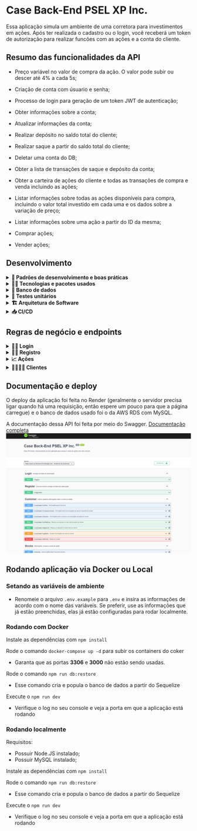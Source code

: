 
# Case Back-End PSEL XP Inc.

Essa aplicação simula um ambiente de uma corretora para investimentos em ações. Após ter realizada o cadastro ou o login, você receberá um token de autorização para realizar funcões com as ações e a conta do cliente.

  

## Resumo das funcionalidades da API

* Preço variável no valor de compra da ação. O valor pode subir ou descer até 4% a cada 5s;

* Criação de conta com úsuario e senha;

* Processo de login para geração de um token JWT de autenticação;

* Obter informações sobre a conta;

* Atualizar informações da conta;

* Realizar depósito no saldo total do cliente;

* Realizar saque a partir do saldo total do cliente;

* Deletar uma conta do DB;

* Obter a lista de transações de saque e depósito da conta;

* Obter a carteira de ações do cliente e todas as transações de compra e venda incluindo as ações;

* Listar informações sobre todas as ações disponíveis para compra, incluindo o valor total investido em cada uma e os dados sobre a variação de preço;

* Listar informações sobre uma ação a partir do ID da mesma;

* Comprar ações;

* Vender ações;

  

## Desenvolvimento

<details>
<summary><strong>🧬 Padrões de desenvolvimento e boas práticas</strong></summary><br  />
  Nesse projeto, tentei seguir um padrão para o fluxo de desenvolvimento, que foi: 

  * Para toda nova implementação um PR era criado;
  * Desenvolver a implementação do requisito;
  * Escrever os testes unitários para o que foi desenvolvido;
  * Realizar o merge para a main ultilizando o CI/CD.
 
  Uso do ESLint com o `airbnb-base` para garantir um padrão de código.

  Uso do [Conventional Commits](https://www.conventionalcommits.org/en/v1.0.0/) para garantir commits mais semânticos e descritivos.
<br  />
</details>

<details>
<summary><strong>👨‍💻 Tecnologias e pacotes usados</strong></summary><br  />

* [JavaScript](https://www.javascript.com/)
* [Node.js](https://nodejs.org/en/)
* [Sequelize ORM](https://sequelize.org/)
* [MySQL](https://www.mysql.com/)
* [Mocha](https://mochajs.org/)
* [Chai](https://www.chaijs.com/)
* [Sinon](https://sinonjs.org/)
* [JWT](https://jwt.io/)
* [dotenv](https://www.npmjs.com/package/dotenv)
* [bcrypt](https://www.npmjs.com/package/bcrypt)
* [ExpressAsyncErrors](https://www.npmjs.com/package/express-async-errors)
* [ESLint](https://eslint.org/)
* [HTTP Status Codes](https://www.npmjs.com/package/http-status-codes)
* [Swagger UI Express](https://www.npmjs.com/package/swagger-ui-express)
* [Swagger JS Docs](https://www.npmjs.com/package/swagger-jsdoc)
<br  />
</details>

<details>
<summary><strong>📅 Banco de dados</strong></summary><br  />
  Para usar um banco de dados MySQL em ambiente de produção, escolhi usar um serviço em nuuvem, que foi a AWS RDS.

  A modelagem do banco de dados foi feita no WorkBench e normalizada até a 3ª Forma Normal.

  Os requisitos para as tabelas estarem na 3ª Forma Normal são:
  * Colunas devem possuir apenas um valor;
  * Valores em cada coluna devem ser do mesmo tipo de dados;
  * Cada coluna deve possuir um nome único;
  * A ordem dos dados registrados em uma tabela não deve afetar a integridade dos dados:
  * A tabela não deve possuir dependências parciais;
  * A tabela não deve conter atributos (colunas) que não sejam dependentes exclusivamente da  chave primária;

	![modelagem.png](./imgs/modelagem.png)
<br  />
</details>

<details>
<summary><strong>🧪 Testes unitários</strong></summary><br  />
  Para desenvolver os testes unitários, escolhi ultilizar Mocha, Chai e Sinon em conjunto.
  A cobertura total de testes em todos os arquivos da aplicação está em cerca de 90%;

  ![testes.png](./imgs/testes.png)
<br  />
</details>

<details>
<summary><strong>🏗 Arquitetura de Software</strong></summary><br  />
  A arquitetura ultilizada nessa aplicação foi a MSC, que conta com as camadas de:

  * Model - responsável por executar as operações do banco de dados;
  * Service - responsável pela regra de negócio;
  * Controller - responsável pelo requisição e resposta.

  ![arquitetura.png](./imgs/arquitetura.png)
<br  />
</details>

<details>
<summary><strong>📥 CI/CD</strong></summary><br  />
  O CI (Continuous integration / Integração contínua) foi implementado por meio do GitHub Actions para garantir que todas as novas funcionalidades não irão corromper a aplicação final. A cada novo merge para a main, é executado todos os testes unitários para confirmar que tudo está rodando conforme o esperado e o ESLint para garantir o padrão de código.

 ![ci.png](./imgs/ci.png)

  O CD (Continuos delivery/ Entrega contínua) foi implementado pelo Heroku, para que todo novo merge na main, seja realizado o deploy automaticamente.

  ![cd.png](./imgs/cd.png)
<br  />
</details>


## Regras de negócio e endpoints

<details>
<summary><strong>🙍‍♂️ Login </strong></summary><br  />
	O endpoint de login recebe pelo body da requisição o `email` e `password` e então é feito uma verificação no banco para saber se os dados estão iguais. Ao passar pela verificação, é gerado um token JWT de autorização para uso das funcionalidades da aplicação.

  * POST `/login`

<br  />
</details>

<details>
<summary><strong>🙍‍♀️ Registro </strong></summary><br  />
	O endpoint de registro recebe pelo body da requisição o `firstName`, `lastName`, `email` e `password` e então é realizado a inserção no banco. Cada novo úsuario recebe 500 em saldo na conta.

  * POST `/register`

<br  />
</details>

<details>
<summary><strong>📈 Ações </strong></summary><br  />
  As ações possuem o valor de compra variável, a cada 5s é executada uma função e de forma aleatória o preço da ação pode subir ou descer em até 4%.
  Ao todo, existem 4 endpoints para manipular as ações:

  * GET `/stocks`
    * Lista informações sobre todas as ações disponíveis para compra. Incluindo o total investido e os dados sobre a variação de preço
  * GET `/stocks/:id`
    * Lista as informações sobre uma ação pelo ID
  * POST `/stocks/buy`
    * Compre ações a partir das informações inseridas no body da requisição. É feita uma verificação se o cliente possui saldo suficiente em conta para realizar a compra.
  * POST `/stocks/sell`
    * Venda ações a partir das informações inseridas no body da requisição. É feita uma verificação para saber a quantidade total de ações disponíveis para compra.

<br  />
</details>

<details>
<summary><strong>🙍‍♀️🙍‍♂️ Clientes </strong></summary><br  />
  Ao todo existem 7 endpoints para listar e atualizar informações sobre a conta do cliente. 

  * GET `/customer/infos`
    * Lista as informações gerais sobre a conta do cliente
  * PUT `/customer/update`
    * Atualize as informações da conta do cliente a partir dos dados inseridos no body da requisição
  * POST `/customer/withdraw`
    * Realiza um saque no valor total de saldo do cliente. É feita uma verificação se o saldo é suficiente para realizar a retirada.
  * POST `/customer/deposit`
    * Realiza um depósito no valor total de saldo do cliente.
  * DELETE `/customer/delete`
    * O cliente é deletado
  * GET `/customer/transactions`
    * Lista todas as transações de saque e depósito do cliente
  * GET `customer/stocks`
    * Lista as ações que o cliente possui em carteira e todas as transações incluindo compra e venda de ações já realizadas pela conta.
<br  />
</details>

## Documentação e deploy

O deploy da aplicação foi feita no Render (geralmente o servidor precisa ligar quando há uma requisição, então espere um pouco para que a página carregue) e o banco de dados usado foi o da AWS RDS com MySQL.

A documentação dessa API foi feita por meio do Swagger. 
[Documentação completa](https://case-psel-xp-backend.onrender.com/documentation/)
![swagger.png](./imgs/swagger.png)

## Rodando aplicação via Docker ou Local
  ### Setando as variáveis de ambiente
  * Renomeie o arquivo `.env.example` para `.env` e insira as informações de acordo com o nome das variáveis. Se preferir, use as informações que já estão preenchidas, elas já estão configuradas para rodar localmente.


  ### Rodando com Docker
  Instale as dependências com `npm install`

  Rode o comando `docker-compose up -d` para subir os containers do coker
  * Garanta que as portas **3306** e **3000** não estão sendo usadas.

  Rode o comando `npm run db:restore`
  * Esse comando cria e popula o banco de dados a partir do Sequelize

  Execute o `npm run dev`
  * Verifique o log no seu console e veja a porta em que a aplicação está rodando


  ### Rodando localmente
  Requisitos:
  * Possuir Node.JS instalado;
  * Possuir MySQL instalado; 

  Instale as dependências com `npm install`

  Rode o comando `npm run db:restore`
  * Esse comando cria e popula o banco de dados a partir do Sequelize

  Execute o `npm run dev`
  * Verifique o log no seu console e veja a porta em que a aplicação está rodando
